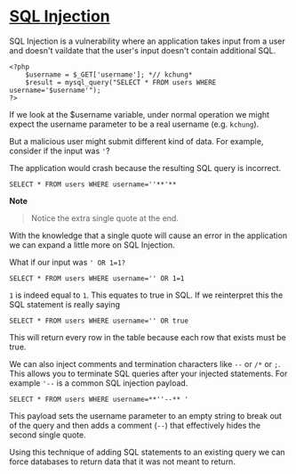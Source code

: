 # [SQL Injection](https://ctf101.org/web-exploitation/sql-injection/what-is-sql-injection/)

SQL Injection is a vulnerability where an application takes input from a user and doesn't vaildate that the user's input doesn't contain additional SQL.

~~~
<?php
    $username = $_GET['username']; *// kchung*
    $result = mysql_query("SELECT * FROM users WHERE username='$username'");
?>
~~~

If we look at the $username variable, under normal operation we might expect the username parameter to be a real username (e.g. `kchung`).

But a malicious user might submit different kind of data. For example, consider if the input was `'`?

The application would crash because the resulting SQL query is incorrect.

`SELECT * FROM users WHERE username=''**'**`

**Note**
> Notice the extra single quote at the end.

With the knowledge that a single quote will cause an error in the application we can expand a little more on SQL Injection.

What if our input was `' OR 1=1?`

`SELECT * FROM users WHERE username='' OR 1=1`

`1` is indeed equal to `1`. This equates to true in SQL. If we reinterpret this the SQL statement is really saying

`SELECT * FROM users WHERE username='' OR true`

This will return every row in the table because each row that exists must be true.

We can also inject comments and termination characters like `--` or `/*` or `;`. This allows you to terminate SQL queries after your injected statements. For example `'--` is a common SQL injection payload.

`SELECT * FROM users WHERE username=**''--** '`

This payload sets the username parameter to an empty string to break out of the query and then adds a comment (`--`) that effectively hides the second single quote.

Using this technique of adding SQL statements to an existing query we can force databases to return data that it was not meant to return.
